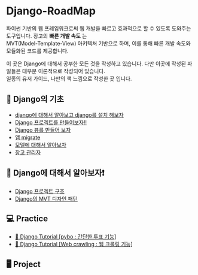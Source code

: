 # Django-RoadMap

파이썬 기반의 웹 프레임워크로써 웹 개발을 빠르고 효과적으로 할 수 있도록 도와주는 도구입니다. 장고의 **빠른 개발 속도** 는  
MVT(Model-Template-View) 아키텍처 기반으로 하며, 이를 통해 빠른 개발 속도와 모듈화된 코드를 제공합니다.

이 곳은 Django에 대해서 공부한 모든 것을 작성하고 있습니다. 다만 이곳에 작성된 파일들은 대부분 이론적으로 작성되어 있습니다.  
일종의 유저 가이드, 나만의 책 느낌으로 작성한 곳 입니다.

## 🌱 Django의 기초

- <a href="https://github.com/ohyuchan123/Django-RoadMap/blob/master/%EC%9E%A5%EA%B3%A0%EC%9D%98%20%EA%B8%B0%EC%B4%88/django%20%EC%84%A4%EC%B9%98%20%EB%B0%8F%20%EC%86%8C%EA%B0%9C.md#-%EB%93%A4%EC%96%B4%EA%B0%80%EB%8A%94-%EB%A7%90">django에 대해서 알아보고 django를 설치 해보자</a>
- <a href="https://github.com/ohyuchan123/Django-RoadMap/blob/master/%EC%9E%A5%EA%B3%A0%EC%9D%98%20%EA%B8%B0%EC%B4%88/django%20%ED%94%84%EB%A1%9C%EC%A0%9D%ED%8A%B8%EB%A5%BC%20%EB%A7%8C%EB%93%A4%EC%96%B4%EB%B3%B4%EC%9E%90.md#-%ED%94%84%EB%A1%9C%EC%A0%9D%ED%8A%B8-%EC%83%9D%EC%84%B1-%ED%95%B4%EB%B3%B4%EA%B8%B0">Django 프로젝트를 만들어보자!!</a>
- <a href="https://github.com/ohyuchan123/Django-RoadMap/blob/master/%EC%9E%A5%EA%B3%A0%EC%9D%98%20%EA%B8%B0%EC%B4%88/%EC%B2%AB%20%EB%B7%B0%20%EB%A7%8C%EB%93%A4%EA%B8%B0.md#-%EC%B2%AB-%EB%B7%B0-%EB%A7%8C%EB%93%A4%EC%96%B4-%EB%B3%B4%EC%9E%90">Django 뷰를 만들어 보자</a>
- <a href="https://github.com/ohyuchan123/Django-RoadMap/blob/master/%EC%9E%A5%EA%B3%A0%EC%9D%98%20%EA%B8%B0%EC%B4%88/%EC%95%B1%20migrate.md#-%EC%9E%A5%EA%B3%A0-%EC%95%B1-migrate">앱 migrate</a>
- <a href="https://github.com/ohyuchan123/Django-RoadMap/blob/master/%EC%9E%A5%EA%B3%A0%EC%9D%98%20%EA%B8%B0%EC%B4%88/%EB%8D%B0%EC%9D%B4%ED%84%B0%EC%9D%98%20%EA%B8%B0%EC%B4%88%20%EB%AA%A8%EB%8D%B8.md#-%EC%9E%A5%EA%B3%A0-%EB%AA%A8%EB%8D%B8%EC%9D%B4-%EB%AD%90%EC%9E%84-">모델에 대해서 알아보자</a>
- <a href="https://github.com/ohyuchan123/Django-RoadMap/blob/master/%EC%9E%A5%EA%B3%A0%EC%9D%98%20%EA%B8%B0%EC%B4%88/%EC%9E%A5%EA%B3%A0%20%EA%B4%80%EB%A6%AC%EC%9E%90.md#-%EC%9E%A5%EA%B3%A0-%EA%B4%80%EB%A6%AC%EC%9E%90">장고 관리자</a>

## 🌳 Django에 대해서 알아보자❗️

- <a href="https://github.com/ohyuchan123/Django-RoadMap/blob/master/%EC%9E%A5%EA%B3%A0%EC%97%90%20%EB%8C%80%ED%95%B4%EC%84%9C%20%EC%95%8C%EC%95%84%EB%B3%B4%EC%9E%90!/Django%20%ED%94%84%EB%A1%9C%EC%A0%9D%ED%8A%B8%20%EA%B5%AC%EC%A1%B0.md#1-%EC%84%9C%EB%A1%A0">Django 프로젝트 구조</a>
- <a href="https://github.com/ohyuchan123/Django-RoadMap/blob/master/%EC%9E%A5%EA%B3%A0%EC%97%90%20%EB%8C%80%ED%95%B4%EC%84%9C%20%EC%95%8C%EC%95%84%EB%B3%B4%EC%9E%90!/%EC%9E%A5%EA%B3%A0%20MVT%20%ED%8C%A8%ED%84%B4.md#-django%EC%9D%98-mvt-%ED%8C%A8%ED%84%B4%EC%97%90-%EB%8C%80%ED%95%B4%EC%84%9C-%EC%95%8C%EC%95%84%EB%B3%B4%EC%9E%90">Django의 MVT 디자인 패턴</a>

## 💻 Practice

- <a href="https://github.com/ohyuchan123/Django-RoadMap/tree/master/Django%20Tutorial/pybo">💬 Django Tutorial [pybo : 간단한 투표 기능]</a>
- <a href="https://github.com/ohyuchan123/Django-RoadMap/tree/master/Django%20Tutorial/pybo">💬 Django Tutorial [Web crawling : 웹 크롤링 기능]</a>

## 🖥️ Project
